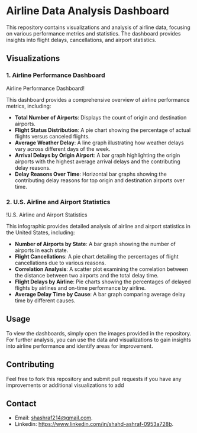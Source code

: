 # Airline Data Analysis Dashboard

This repository contains visualizations and analysis of airline data, focusing on various performance metrics and statistics. The dashboard provides insights into flight delays, cancellations, and airport statistics.

## Visualizations

### 1. Airline Performance Dashboard

Airline Performance Dashboard!

This dashboard provides a comprehensive overview of airline performance metrics, including:

- **Total Number of Airports**: Displays the count of origin and destination airports.
- **Flight Status Distribution**: A pie chart showing the percentage of actual flights versus canceled flights.
- **Average Weather Delay**: A line graph illustrating how weather delays vary across different days of the week.
- **Arrival Delays by Origin Airport**: A bar graph highlighting the origin airports with the highest average arrival delays and the contributing delay reasons.
- **Delay Reasons Over Time**: Horizontal bar graphs showing the contributing delay reasons for top origin and destination airports over time.

### 2. U.S. Airline and Airport Statistics

!U.S. Airline and Airport Statistics

This infographic provides detailed analysis of airline and airport statistics in the United States, including:

- **Number of Airports by State**: A bar graph showing the number of airports in each state.
- **Flight Cancellations**: A pie chart detailing the percentages of flight cancellations due to various reasons.
- **Correlation Analysis**: A scatter plot examining the correlation between the distance between two airports and the total delay time.
- **Flight Delays by Airline**: Pie charts showing the percentages of delayed flights by airlines and on-time performance by airline.
- **Average Delay Time by Cause**: A bar graph comparing average delay time by different causes.

## Usage

To view the dashboards, simply open the images provided in the repository. For further analysis, you can use the data and visualizations to gain insights into airline performance and identify areas for improvement.

## Contributing

Feel free to fork this repository and submit pull requests if you have any improvements or additional visualizations to add

## Contact
- Email: shashraf214@gmail.com.
- Linkedin: https://www.linkedin.com/in/shahd-ashraf-0953a728b.
